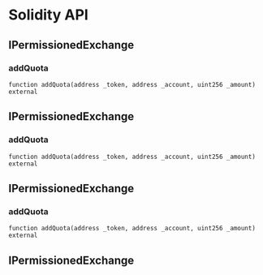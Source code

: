 # Solidity API

## IPermissionedExchange

### addQuota

```solidity
function addQuota(address _token, address _account, uint256 _amount) external
```

## IPermissionedExchange

### addQuota

```solidity
function addQuota(address _token, address _account, uint256 _amount) external
```

## IPermissionedExchange

### addQuota

```solidity
function addQuota(address _token, address _account, uint256 _amount) external
```

## IPermissionedExchange

